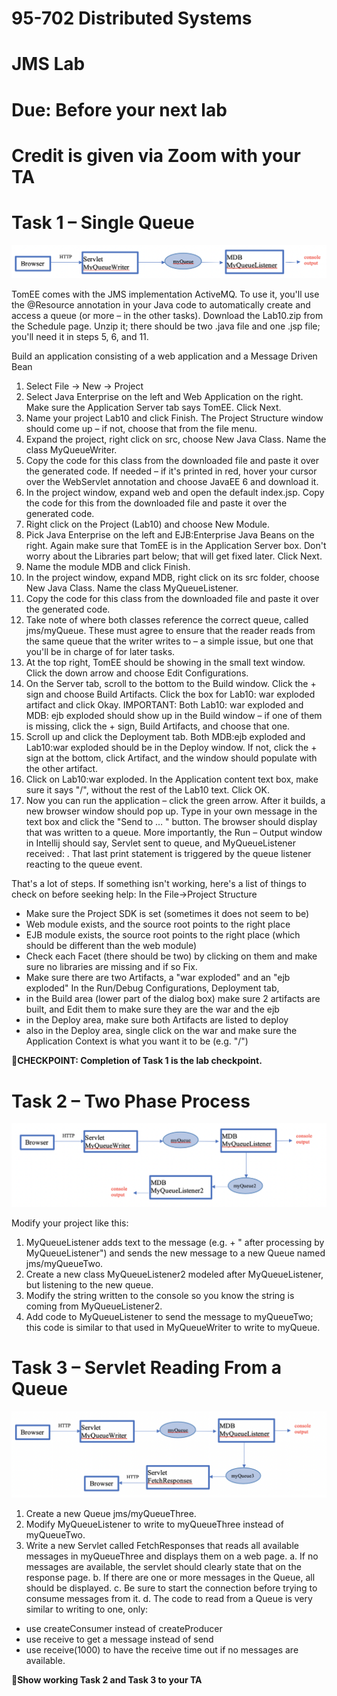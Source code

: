 # 95-702 Distributed Systems
# JMS Lab
# Due: Before your next lab
# Credit is given via Zoom with your TA

# Task 1 – Single Queue

![Task 1 Flow](https://github.com/CMU-Heinz-95702/lab10-JMS/blob/master/task1.png)        

TomEE comes with the JMS implementation ActiveMQ. To use it, you'll use the @Resource annotation in your Java code to automatically create and access a queue (or more – in the other tasks).  Download the Lab10.zip from the Schedule page. Unzip it; there should be two .java file and one .jsp file; you'll need it in steps 5, 6, and 11.

Build an application consisting of a web application and a Message Driven Bean
1. Select File -> New -> Project
2. Select Java Enterprise on the left and Web Application on the right. Make sure the Application Server tab says TomEE.   Click Next.
3. Name your project Lab10 and click Finish. The Project Structure window should come up – if not, choose that from the file menu.
4. Expand the project, right click on src, choose New Java Class. Name the class MyQueueWriter.
5. Copy the code for this class from the downloaded file and paste it over the generated code. If needed – if it's printed in red, hover your cursor over the WebServlet annotation and choose JavaEE 6 and download it.
6. In the project window, expand web and open the default index.jsp. Copy the code for this from the downloaded file and paste it over the generated code.
7. Right click on the Project (Lab10) and choose New Module.
8. Pick Java Enterprise on the left and EJB:Enterprise Java Beans on the right. Again make sure that TomEE is in the Application Server box. Don't worry about the Libraries part below; that will get fixed later. Click Next.
9. Name the module MDB and click Finish.
10. In the project window, expand MDB, right click on its src folder, choose New Java Class. Name the class MyQueueListener.
11. Copy the code for this class from the downloaded file and paste it over the generated code.
12. Take note of where both classes reference the correct queue, called jms/myQueue. These must agree to ensure that the reader reads from the same queue that the writer writes to – a simple issue, but one that you'll be in charge of for later tasks.
13. At the top right, TomEE should be showing in the small text window. Click the down arrow and choose Edit Configurations.
14. On the Server tab, scroll to the bottom to the Build window. Click the + sign and choose Build Artifacts. Click the box for Lab10: war exploded artifact and click Okay. IMPORTANT: Both Lab10: war exploded and MDB: ejb exploded should show up in the Build window – if one of them is missing, click the + sign, Build Artifacts, and choose that one.
15. Scroll up and click the Deployment tab. Both MDB:ejb exploded and Lab10:war exploded should be in the Deploy window. If not, click the + sign at the bottom, click Artifact, and the window should populate with the other artifact.
16. Click on Lab10:war exploded. In the Application content text box, make sure it says "/", without the rest of the Lab10 text. Click OK.
17. Now you can run the application – click the green arrow. After it builds, a new browser window should pop up. Type in your own message in the text box and click the "Send to … " button. The browser should display that <your message> was written to a queue. More importantly, the Run – Output window in Intellij should say, Servlet sent <your message> to queue, and MyQueueListener received: <your message>. That last print statement is triggered by the queue listener reacting to the queue event.

That's a lot of steps. If something isn't working, here's a list of things to check on before seeking help:
In the File->Project Structure
  - Make sure the Project SDK is set (sometimes it does not seem to be)
  - Web module exists, and the source root points to the right place
  - EJB module exists, the source root points to the right place (which should be different than the web module)
  - Check each Facet (there should be two) by clicking on them and make sure no libraries are missing and if so Fix.
  - Make sure there are two Artifacts, a "war exploded" and an "ejb exploded"
In the Run/Debug Configurations, Deployment tab,
   - in the Build area (lower part of the dialog box) make sure 2 artifacts are built, and Edit them to make sure they are the war and the ejb
   - in the Deploy area, make sure both Artifacts are listed to deploy
   - also in the Deploy area, single click on the war and make sure the Application Context is what you want it to be (e.g. "/")

:checkered_flag:**CHECKPOINT: Completion of Task 1 is the lab checkpoint.**


# Task 2 – Two Phase Process

![Task 2 Flow](https://github.com/CMU-Heinz-95702/lab10-JMS/blob/master/task2.png)

Modify your project like this:
1. MyQueueListener adds text to the message (e.g. <received text> + " after processing by MyQueueListener") and sends the new message to a new Queue named jms/myQueueTwo.
2. Create a new class MyQueueListener2 modeled after MyQueueListener, but listening to the new queue.
3. Modify the string written to the console so you know the string is coming from MyQueueListener2.
4. Add code to MyQueueListener to send the message to myQueueTwo; this code is similar to that used in MyQueueWriter to write to myQueue.

# Task 3 – Servlet Reading From a Queue

![Task 3 Flow](https://github.com/CMU-Heinz-95702/lab10-JMS/blob/master/task3.png)

1. Create a new Queue jms/myQueueThree.
2. Modify MyQueueListener to write to myQueueThree instead of myQueueTwo.
3. Write a new Servlet called FetchResponses that reads all available messages in myQueueThree and displays them on a web page.
a. If no messages are available, the servlet should clearly state that on the response page.
b. If there are one or more messages in the Queue, all should be displayed.
c. Be sure to start the connection before trying to consume messages from it.
d. The code to read from a Queue is very similar to writing to one, only:
- use createConsumer instead of createProducer
- use receive to get a message instead of send
- use receive(1000) to have the receive time out if no messages are available.

:checkered_flag:**Show working Task 2 and Task 3 to your TA**
